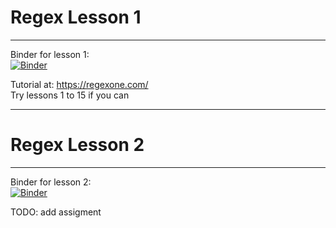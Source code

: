# Regex Lesson 1
----

Binder for lesson 1:   
[![Binder](https://mybinder.org/badge_logo.svg)](https://mybinder.org/v2/gh/tutorials-4newbies/regex-lessons/master?filepath=regex1.ipynb)

Tutorial at:
https://regexone.com/    
Try lessons 1 to 15 if you can

---    
    
# Regex Lesson 2
----

Binder for lesson 2:   
[![Binder](https://mybinder.org/badge_logo.svg)](https://mybinder.org/v2/gh/tutorials-4newbies/regex-lessons/master?filepath=regex2.ipynb)

TODO: add assigment
